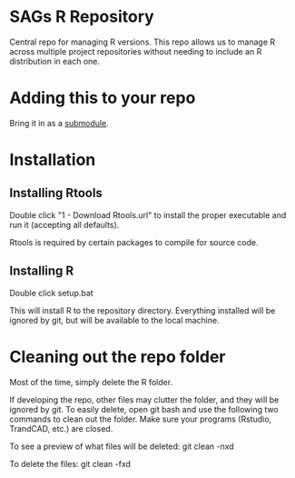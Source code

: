 # SAGs R Repository
Central repo for managing R versions. This repo allows
us to manage R across multiple project repositories
without needing to include an R distribution in each one.

# Adding this to your repo
Bring it in as a
[submodule](https://github.com/blog/2104-working-with-submodules).

# Installation

## Installing Rtools
Double click "1 - Download Rtools.url" to install the
proper executable and run it (accepting all defaults).

Rtools is required by certain packages to compile for source code.

## Installing R
Double click setup.bat

This will install R to the repository directory.
Everything installed will be ignored by git, but will be
available to the local machine.

# Cleaning out the repo folder
Most of the time, simply delete the R folder.

If developing the repo, other files may clutter the folder,
and they will be ignored by git. To easily delete, open git bash
and use the following two commands to clean out the folder.
Make sure your programs (Rstudio, TrandCAD, etc.) are closed.

To see a preview of what files will be deleted:
git clean -nxd

To delete the files:
git clean -fxd
